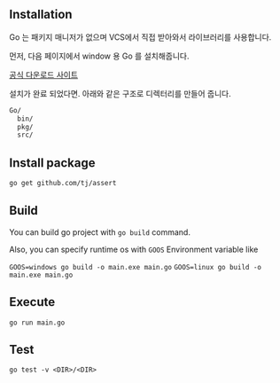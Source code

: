 ## Installation

Go 는 패키지 매니저가 없으며 VCS에서 직접 받아와서 라이브러리를 사용합니다.

먼저, 다음 페이지에서 window 용 Go 를 설치해줍니다.

[공식 다운로드 사이트](https://golang.org/dl/)

설치가 완료 되었다면. 아래와 같은 구조로 디렉터리를 만들어 줍니다.

```txt
Go/
  bin/
  pkg/
  src/
```

## Install package

```sh
go get github.com/tj/assert
```

## Build

You can build go project with `go build` command.

Also, you can specify runtime os with `GOOS` Environment variable like

`GOOS=windows go build -o main.exe main.go`
`GOOS=linux go build -o main.exe main.go`

## Execute

`go run main.go`

## Test

`go test -v <DIR>/<DIR>`
